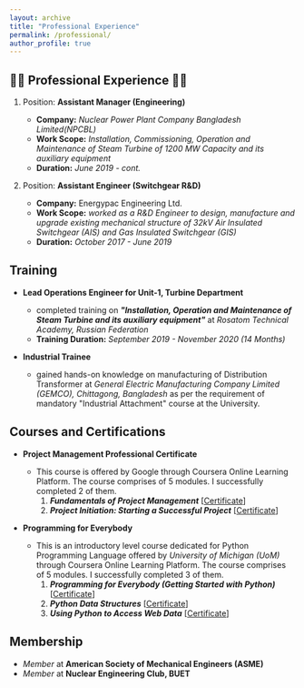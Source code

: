 ```yaml
---
layout: archive
title: "Professional Experience"
permalink: /professional/
author_profile: true
---
```

:construction_worker_man: **Professional Experience** :construction_worker_man:
---
1. Position: **Assistant Manager (Engineering)**
     
    - **Company:** *Nuclear Power Plant Company Bangladesh Limited(NPCBL)* 
    - **Work Scope:** *Installation, Commissioning, Operation and Maintenance of Steam Turbine of 1200 MW Capacity and its auxiliary equipment*
    - **Duration:** *June 2019 - cont.*

2. Position: **Assistant Engineer (Switchgear R&D)**
    - **Company:** Energypac Engineering Ltd.
    - **Work Scope:** *worked as a R&D Engineer to design, manufacture and upgrade existing mechanical structure of 32kV Air Insulated Switchgear (AIS) and Gas Insulated       Switchgear (GIS)*
    - **Duration:** *October 2017 - June 2019*

**Training**
---
*  **Lead Operations Engineer for Unit-1, Turbine Department**
    - completed training on ***"Installation, Operation and Maintenance of Steam Turbine and its auxiliary equipment"*** at *Rosatom Technical Academy, Russian Federation* 
    - **Training Duration:** *September 2019 - November 2020 (14 Months)*

*   **Industrial Trainee**
    - gained hands-on knowledge on manufacturing of Distribution Transformer at *General Electric Manufacturing Company Limited (GEMCO), Chittagong, Bangladesh* as per the requirement of mandatory "Industrial Attachment" course at the University.


**Courses and Certifications**
---
*  **Project Management Professional Certificate**

    - This course is offered by Google through Coursera Online Learning Platform. The course comprises of 5 modules. I successfully completed 2 of them.
        1. ***Fundamentals of Project Management*** [<a href="https://dipenshome.github.io/files/Coursera-UD7KBD2HC47Y.pdf" target="_blank">Certificate</a>]
        2. ***Project Initiation: Starting a Successful Project*** [<a href="https://dipenshome.github.io/files/Coursera-FYCW8USXDCXF.pdf" target="_blank">Certificate</a>]

*  **Programming for Everybody**
   
    - This is an introductory level course dedicated for Python Programming Language offered by *University of Michigan (UoM)* through Coursera Online Learning Platform. The course comprises of 5 modules. I successfully completed 3 of them.
        1. ***Programming for Everybody (Getting Started with Python)*** [<a href="https://dipenshome.github.io/files/Coursera-P63V7M5Z8QLT.pdf" target="_blank">Certificate</a>]
        2. ***Python Data Structures*** [<a href="https://dipenshome.github.io/files/Coursera-DVRP087YOUFF.pdf" target="_blank">Certificate</a>]
        3. ***Using Python to Access Web Data*** [<a href="https://dipenshome.github.io/files/Coursera-PC6ELRQGNJSA.pdf" target="_blank">Certificate</a>]

**Membership**
---
*   *Member* at **American Society of Mechanical Engineers (ASME)**
*   *Member* at **Nuclear Engineering Club, BUET**
